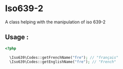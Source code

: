 Iso639-2
========

A class helping with the manipulation of iso 639-2

Usage :
-------

```php
<?php
    
  \Iso639\Codes::getFrenchName("fre"); // "français"
  \Iso639\Codes::getEnglishName("fre"); // "French" 
```
